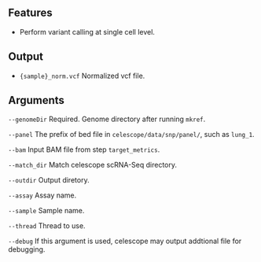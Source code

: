 ## Features
- Perform variant calling at single cell level.

## Output

- `{sample}_norm.vcf` Normalized vcf file.


## Arguments
`--genomeDir` Required. Genome directory after running `mkref`.

`--panel` The prefix of bed file in `celescope/data/snp/panel/`, such as `lung_1`.

`--bam` Input BAM file from step `target_metrics`.

`--match_dir` Match celescope scRNA-Seq directory.

`--outdir` Output diretory.

`--assay` Assay name.

`--sample` Sample name.

`--thread` Thread to use.

`--debug` If this argument is used, celescope may output addtional file for debugging.

